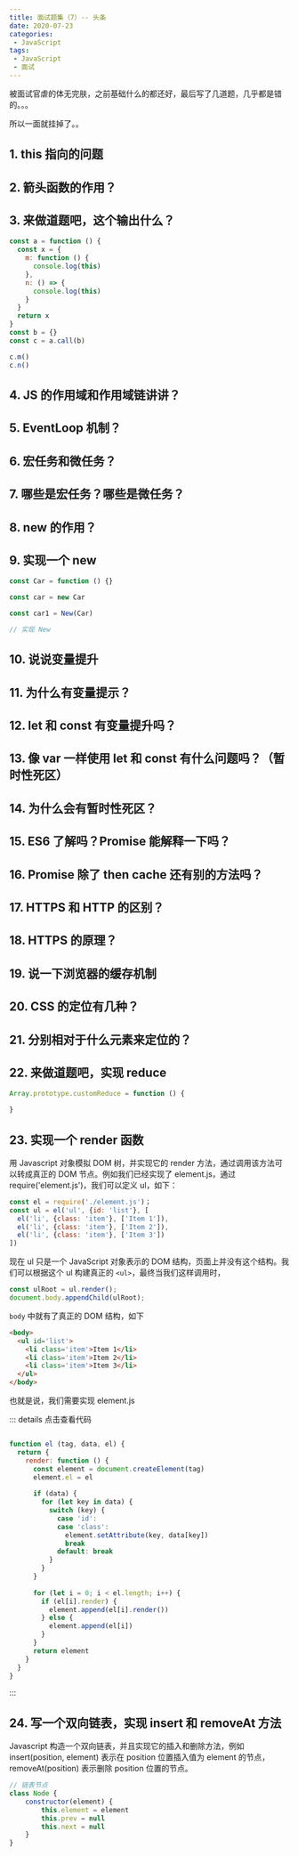 ```yaml
---
title: 面试题集（7）-- 头条
date: 2020-07-23
categories:
 - JavaScript
tags:
 - JavaScript
 - 面试
---
```


被面试官虐的体无完肤，之前基础什么的都还好，最后写了几道题，几乎都是错的。。。

所以一面就挂掉了。。

## 1. this 指向的问题
## 2. 箭头函数的作用？
## 3. 来做道题吧，这个输出什么？
``` js
const a = function () {
  const x = {
    m: function () {
      console.log(this)
    },
    n: () => {
      console.log(this)
    }
  }
  return x
}
const b = {}
const c = a.call(b)

c.m()
c.n()
```
## 4. JS 的作用域和作用域链讲讲？
## 5. EventLoop 机制？
## 6. 宏任务和微任务？
## 7. 哪些是宏任务？哪些是微任务？
## 8. new 的作用？
## 9. 实现一个 new
``` js
const Car = function () {}

const car = new Car

const car1 = New(Car)

// 实现 New
```
## 10. 说说变量提升
## 11. 为什么有变量提示？
## 12. let 和 const 有变量提升吗？
## 13. 像 var 一样使用 let 和 const 有什么问题吗？（暂时性死区）
## 14. 为什么会有暂时性死区？
## 15. ES6 了解吗？Promise 能解释一下吗？
## 16. Promise 除了 then cache 还有别的方法吗？
## 17. HTTPS 和 HTTP 的区别？
## 18. HTTPS 的原理？
## 19. 说一下浏览器的缓存机制
## 20. CSS 的定位有几种？
## 21. 分别相对于什么元素来定位的？
## 22. 来做道题吧，实现 reduce
``` js
Array.prototype.customReduce = function () {

}
```

## 23. 实现一个 render 函数

用 Javascript 对象模拟 DOM 树，并实现它的 render 方法，通过调用该方法可以转成真正的 DOM 节点。例如我们已经实现了 element.js，通过 require('element.js')，我们可以定义 ul，如下：

``` js
const el = require('./element.js')；
const ul = el('ul', {id: 'list'}, [
  el('li', {class: 'item'}, ['Item 1']),
  el('li', {class: 'item'}, ['Item 2']),
  el('li', {class: 'item'}, ['Item 3'])
])
```

现在 ul 只是一个 JavaScript 对象表示的 DOM 结构，页面上并没有这个结构。我们可以根据这个 ul 构建真正的 `<ul>`，最终当我们这样调用时，

``` js
const ulRoot = ul.render();
document.body.appendChild(ulRoot);
```

`body` 中就有了真正的 DOM 结构，如下

``` html
<body> 
  <ul id='list'>
    <li class='item'>Item 1</li>
    <li class='item'>Item 2</li>
    <li class='item'>Item 3</li>
  </ul>
</body>
```

也就是说，我们需要实现 element.js

::: details 点击查看代码
```js

function el (tag, data, el) {
  return {
    render: function () {
      const element = document.createElement(tag)
      element.el = el
    
      if (data) {
        for (let key in data) {
          switch (key) {
            case 'id':
            case 'class':
              element.setAttribute(key, data[key])
              break
            default: break
          }
        }
      }
    
      for (let i = 0; i < el.length; i++) {
        if (el[i].render) {
          element.append(el[i].render())
        } else {
          element.append(el[i])
        }
      }
      return element
    }
  }
}
```
:::

## 24. 写一个双向链表，实现 insert 和 removeAt 方法
Javascript 构造一个双向链表，并且实现它的插入和删除方法，例如 insert(position, element) 表示在 position 位置插入值为 element 的节点，removeAt(position) 表示删除 position 位置的节点。

``` js
// 链表节点
class Node {
    constructor(element) {
        this.element = element
        this.prev = null
        this.next = null
    }
}
```
